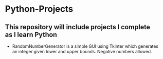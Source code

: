 # Python-Projects

## This repository will include projects I complete as I learn Python

* RandomNumberGenerator is a simple GUI using Tkinter which generates an integer given lower and upper bounds. Negative numbers allowed.
